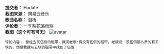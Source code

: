 **提交者：** Hudate \
**截图来源：** 网易云音乐 \
**歌曲名称：** 泪桥 \
**评论者：**  一季梨花落雨殇 \
**截图（这个可有可无）** ![avatar](https://www.github.com/hudate/YYDiscuss/blob/master/%E6%95%85%E4%BA%8B%E7%B1%BB%E8%AF%84%E8%AE%BA/%E6%88%AA%E5%9B%BE/%E4%BE%8B%E5%9B%BE.png?raw=true)    

    评论内容： 曾经去买伍佰的磁带，就问老板:有没有伍佰的磁带，老板说：没伍佰那么贵的有五块的。然后我就从五块的磁带中找到了伍佰
